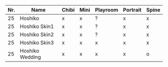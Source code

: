 | Nr. | Name            | Chibi | Mini | Playroom | Portrait | Spine |
| --- | --------------- | ----- | ---- | -------- | -------- | ----- |
| 25  | Hoshiko         | x     | x    | ?        | x        | x     |
| 25  | Hoshiko Skin1   | x     | x    | ?        | x        | x     |
| 25  | Hoshiko Skin2   | x     | x    | ?        | x        | x     |
| 25  | Hoshiko Skin3   | x     | x    | x        | x        | x     |
| 25  | Hoshiko Wedding | x     | x    | x        | x        | o     |
